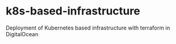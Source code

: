 # k8s-based-infrastructure
Deployment of Kubernetes based infrastructure with terraform in DigitalOcean
